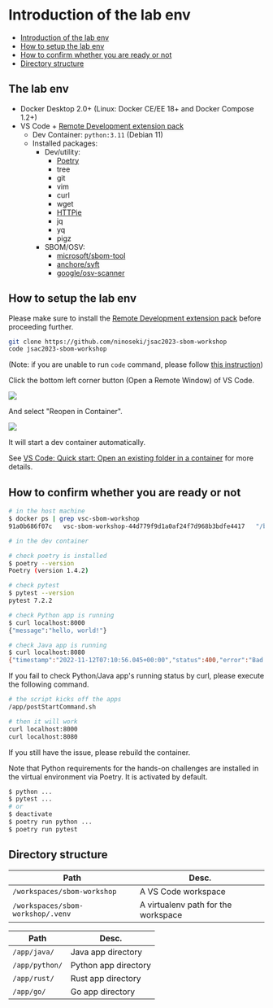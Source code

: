 # Introduction of the lab env

- [Introduction of the lab env](#introduction-of-the-lab-env)
- [How to setup the lab env](#how-to-setup-the-lab-env)
- [How to confirm whether you are ready or not](#how-to-confirm-whether-you-are-ready-or-not)
- [Directory structure](#directory-structure)

## The lab env

- Docker Desktop 2.0+ (Linux: Docker CE/EE 18+ and Docker Compose 1.2+)
- VS Code + [Remote Development extension pack](https://marketplace.visualstudio.com/items?itemName=ms-vscode-remote.vscode-remote-extensionpack)
  - Dev Container: `python:3.11` (Debian 11)
  - Installed packages:
    - Dev/utility:
      - [Poetry](https://python-poetry.org/)
      - tree
      - git
      - vim
      - curl
      - wget
      - [HTTPie](https://httpie.io/)
      - jq
      - yq
      - pigz
    - SBOM/OSV:
      - [microsoft/sbom-tool](https://github.com/microsoft/sbom-tool)
      - [anchore/syft](https://github.com/anchore/syft)
      - [google/osv-scanner](https://github.com/google/osv-scanner)

## How to setup the lab env

Please make sure to install the [Remote Development extension pack](https://marketplace.visualstudio.com/items?itemName=ms-vscode-remote.vscode-remote-extensionpack) before proceeding further.

```bash
git clone https://github.com/ninoseki/jsac2023-sbom-workshop
code jsac2023-sbom-workshop
```

(Note: if you are unable to run `code` command, please follow [this instruction](https://code.visualstudio.com/docs/setup/mac#_launching-from-the-command-line))

Click the bottom left corner button (Open a Remote Window) of VS Code.

![](https://imgur.com/qoMiIpW.png)

And select "Reopen in Container".

![](https://imgur.com/O4w0EYe.png)

It will start a dev container automatically.

See [VS Code: Quick start: Open an existing folder in a container](https://code.visualstudio.com/docs/devcontainers/containers#_quick-start-open-an-existing-folder-in-a-container) for more details.

## How to confirm whether you are ready or not

```bash
# in the host machine
$ docker ps | grep vsc-sbom-workshop
91a0b686f07c   vsc-sbom-workshop-44d779f9d1a0af24f7d968b3bdfe4417   "/bin/sh -c 'echo Co…"   54 seconds ago   Up 53 seconds             compassionate_knuth
```

```bash
# in the dev container

# check poetry is installed
$ poetry --version
Poetry (version 1.4.2)

# check pytest
$ pytest --version
pytest 7.2.2

# check Python app is running
$ curl localhost:8000
{"message":"hello, world!"}

# check Java app is running
$ curl localhost:8080
{"timestamp":"2022-11-12T07:10:56.045+00:00","status":400,"error":"Bad Request","path":"/"}
```

If you fail to check Python/Java app's running status by curl, please execute the following command.

```bash
# the script kicks off the apps
/app/postStartCommand.sh

# then it will work
curl localhost:8000
curl localhost:8080
```

If you still have the issue, please rebuild the container.

Note that Python requirements for the hands-on challenges are installed in the virtual environment via Poetry. It is activated by default.

```bash
$ python ...
$ pytest ...
# or
$ deactivate
$ poetry run python ...
$ poetry run pytest
```

## Directory structure

| Path                              | Desc.                               |
| --------------------------------- | ----------------------------------- |
| `/workspaces/sbom-workshop`       | A VS Code workspace                 |
| `/workspaces/sbom-workshop/.venv` | A virtualenv path for the workspace |

| Path           | Desc.                |
| -------------- | -------------------- |
| `/app/java/`   | Java app directory   |
| `/app/python/` | Python app directory |
| `/app/rust/`   | Rust app directory   |
| `/app/go/`     | Go app directory     |
